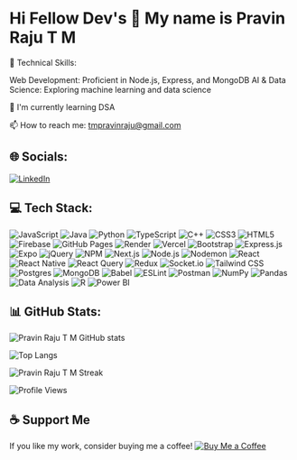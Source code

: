 # Hi Fellow Dev's 👋 My name is Pravin Raju T M

🔧 Technical Skills:

Web Development: Proficient in Node.js, Express, and MongoDB
AI & Data Science: Exploring machine learning and data science

🌱 I'm currently learning DSA

📫 How to reach me: [tmpravinraju@gmail.com](mailto:tmpravinraju@gmail.com)

## 🌐 Socials:
[![LinkedIn](https://img.shields.io/badge/LinkedIn-blue?style=for-the-badge&logo=linkedin)](www.linkedin.com/in/pravin-raju-t-m-164648252)

## 💻 Tech Stack:
![JavaScript](https://img.shields.io/badge/-JavaScript-333333?style=flat&logo=javascript)
![Java](https://img.shields.io/badge/-Java-333333?style=flat&logo=java)
![Python](https://img.shields.io/badge/-Python-333333?style=flat&logo=python)
![TypeScript](https://img.shields.io/badge/-TypeScript-333333?style=flat&logo=typescript)
![C++](https://img.shields.io/badge/-C++-333333?style=flat&logo=cplusplus)
![CSS3](https://img.shields.io/badge/-CSS3-333333?style=flat&logo=css3)
![HTML5](https://img.shields.io/badge/-HTML5-333333?style=flat&logo=html5)
![Firebase](https://img.shields.io/badge/-Firebase-333333?style=flat&logo=firebase)
![GitHub Pages](https://img.shields.io/badge/-GitHub_Pages-333333?style=flat&logo=githubpages)
![Render](https://img.shields.io/badge/-Render-333333?style=flat&logo=render)
![Vercel](https://img.shields.io/badge/-Vercel-333333?style=flat&logo=vercel)
![Bootstrap](https://img.shields.io/badge/-Bootstrap-333333?style=flat&logo=bootstrap)
![Express.js](https://img.shields.io/badge/-Express.js-333333?style=flat&logo=express)
![Expo](https://img.shields.io/badge/-Expo-333333?style=flat&logo=expo)
![jQuery](https://img.shields.io/badge/-jQuery-333333?style=flat&logo=jquery)
![NPM](https://img.shields.io/badge/-NPM-333333?style=flat&logo=npm)
![Next.js](https://img.shields.io/badge/-Next.js-333333?style=flat&logo=nextdotjs)
![Node.js](https://img.shields.io/badge/-Node.js-333333?style=flat&logo=nodedotjs)
![Nodemon](https://img.shields.io/badge/-Nodemon-333333?style=flat&logo=nodemon)
![React](https://img.shields.io/badge/-React-333333?style=flat&logo=react)
![React Native](https://img.shields.io/badge/-React_Native-333333?style=flat&logo=react)
![React Query](https://img.shields.io/badge/-React_Query-333333?style=flat&logo=reactquery)
![Redux](https://img.shields.io/badge/-Redux-333333?style=flat&logo=redux)
![Socket.io](https://img.shields.io/badge/-Socket.io-333333?style=flat&logo=socketdotio)
![Tailwind CSS](https://img.shields.io/badge/-Tailwind_CSS-333333?style=flat&logo=tailwindcss)
![Postgres](https://img.shields.io/badge/-Postgres-333333?style=flat&logo=postgresql)
![MongoDB](https://img.shields.io/badge/-MongoDB-333333?style=flat&logo=mongodb)
![Babel](https://img.shields.io/badge/-Babel-333333?style=flat&logo=babel)
![ESLint](https://img.shields.io/badge/-ESLint-333333?style=flat&logo=eslint)
![Postman](https://img.shields.io/badge/-Postman-333333?style=flat&logo=postman)
![NumPy](https://img.shields.io/badge/-NumPy-333333?style=flat&logo=numpy)
![Pandas](https://img.shields.io/badge/-Pandas-333333?style=flat&logo=pandas)
![Data Analysis](https://img.shields.io/badge/-Data_Analysis-333333?style=flat&logo=data:image/png;base64,iVBORw0KGgoAAAANSUhEUgAAACAAAAAgCAYAAABzenr0AAABH0lEQVRYR+2WSw7DIAxFv9BJbAzAK1BCiYicgEZBFEA3KAD3qg9Ig8IJBfAy7keA5g8mZY7tYfoRZ2Z2uZkxK+Xg6ZWm2IQBo0IA8KkGnQwnYA8CkCHYAhqofTbDlCvkMViD5MgUqJKqi3gD0D2x4Aw4x/ABCKxZx7DVyxg4q5mAeX4Uge9IMmDkqHHzccgo4drBvXarUTQ6mG9LCng5SOEX/p8FW5fpXi/7roFzzeoCH5rwA0YNHXC0C9CfxtGUQ9n7Gv9Adl6zGZwBwT0wAAAABJRU5ErkJggg==)
![R](https://img.shields.io/badge/-R-333333?style=flat&logo=r)
![Power BI](https://img.shields.io/badge/-Power_BI-333333?style=flat&logo=powerbi)


## 📊 GitHub Stats:
![Pravin Raju T M GitHub stats](https://github-readme-stats.vercel.app/api?username=rajukrsna&show_icons=true&theme=dark)

![Top Langs](https://github-readme-stats.vercel.app/api/top-langs/?username=rajukrsna&layout=compact&theme=dark)

![Pravin Raju T M Streak](https://github-readme-streak-stats.herokuapp.com/?user=Rajukrsna&theme=dark)

![Profile Views](https://komarev.com/ghpvc/?username=rajukrsna&color=blue)

## ☕ Support Me
If you like my work, consider buying me a coffee!
[![Buy Me a Coffee](https://img.shields.io/badge/-Buy_Me_a_Coffee-333333?style=flat&logo=buy-me-a-coffee&logoColor=white)](https://www.buymeacoffee.com/your-profile)
